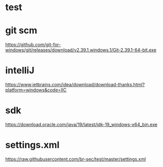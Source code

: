 # test

# git scm
https://github.com/git-for-windows/git/releases/download/v2.39.1.windows.1/Git-2.39.1-64-bit.exe

# intelliJ
https://www.jetbrains.com/idea/download/download-thanks.html?platform=windows&code=IIC

# sdk
https://download.oracle.com/java/19/latest/jdk-19_windows-x64_bin.exe

# settings.xml
https://raw.githubusercontent.com/br-sec/test/master/settings.xml

